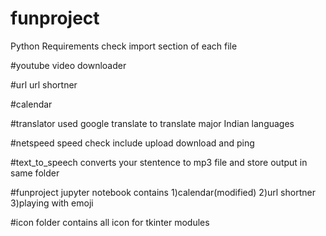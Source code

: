 # funproject
 Python Requirements
 check import section of each file
 
 #youtube video downloader
 
 #url
 url shortner
 
 #calendar
 
 #translator
 used google translate to translate major Indian languages
 
 #netspeed
 speed check include upload download and ping
 
 #text_to_speech
 converts your stentence to mp3 file and store output in same folder
 
 #funproject jupyter notebook contains
 1)calendar(modified)
 2)url shortner
 3)playing with emoji
 
 #icon folder contains all icon for tkinter modules
 
 
 
